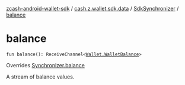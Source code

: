 [zcash-android-wallet-sdk](../../index.md) / [cash.z.wallet.sdk.data](../index.md) / [SdkSynchronizer](index.md) / [balance](./balance.md)

# balance

`fun balance(): ReceiveChannel<`[`Wallet.WalletBalance`](../../cash.z.wallet.sdk.secure/-wallet/-wallet-balance/index.md)`>`

Overrides [Synchronizer.balance](../-synchronizer/balance.md)

A stream of balance values.

